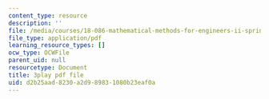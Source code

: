 ```yaml
---
content_type: resource
description: ''
file: /media/courses/18-086-mathematical-methods-for-engineers-ii-spring-2006/d2b25aad8230a2d989831080b23eaf0a_zIK5EnoiLL0.pdf
file_type: application/pdf
learning_resource_types: []
ocw_type: OCWFile
parent_uid: null
resourcetype: Document
title: 3play pdf file
uid: d2b25aad-8230-a2d9-8983-1080b23eaf0a
---
```

